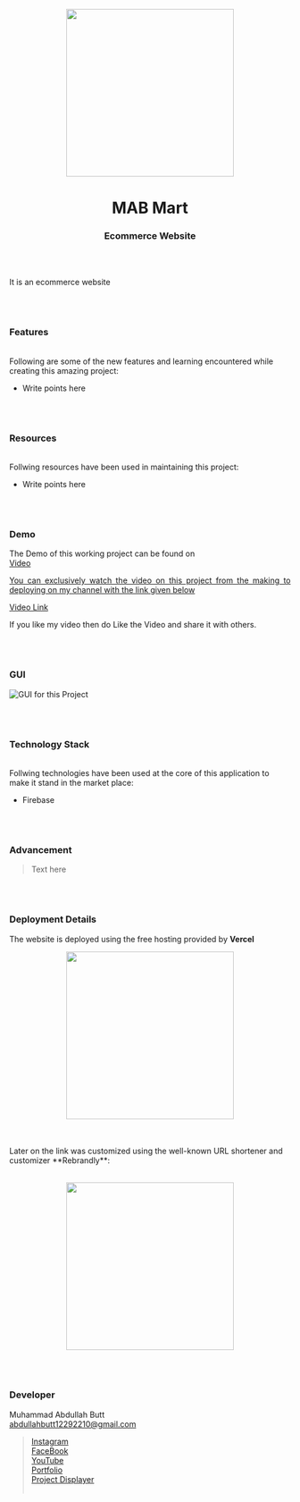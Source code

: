 <p align="center">
  <img src = "#" width="300">
</p>

<h1 align="center">
  MAB Mart 
</h1>

<h3 align="center">
  Ecommerce Website
</h3>


<br><br>

<p align="justify">
It is an ecommerce website
</p>


<br><br>
<!-- ................................................................................................................................. -->


### Features
<br>
Following are some of the new features and learning encountered while creating this amazing project:

- Write points here


<br><br>
<!-- ................................................................................................................................. -->


### Resources
<br>
Follwing resources have been used in maintaining this project:

- Write points here


<br><br>
<!-- ................................................................................................................................. -->


### Demo
<p align="justify">
  The Demo of this working project can be found on <br>
  <a href="></a>
</p>


<br><br>
<!-- ................................................................................................................................. -->



### Video
<p align="justify">
You can exclusively watch the video on this project from the making to deploying on my     channel with the link given below<br>

  [Video Link](# ) <br>

  If you like my video then do Like the Video and share it with others.
</p>


<br><br>
<!-- ................................................................................................................................. -->



### GUI
![GUI for this Project](path)


<br><br>
<!-- ................................................................................................................................. -->




### Technology Stack
<br>
Follwing technologies have been used at the core of this application to make it stand in the market place:

- Firebase


<br><br>
<!-- ................................................................................................................................. -->


### Advancement

> Text here

<br><br>
<!-- ................................................................................................................................. -->


### Deployment Details

The website is deployed using the free hosting provided by **Vercel**
<p align = "center">
  <img src = "https://branditechture.agency/brand-logos/wp-content/uploads/wpdm-cache/Vercel-900x0.png" width = "300">
</p>
<br><br>
Later on the link was customized using the well-known URL shortener and customizer **Rebrandly**:<br><br>
<p align = "center">
  <img src = "https://www.rebrandly.com/images/URL-Shortener.fileextension.svg" width = "300">
</p>


<br><br>
<!-- ................................................................................................................................. -->


### Developer

Muhammad Abdullah Butt <br>
abdullahbutt12292210@gmail.com <br>
> [Instagram](https://www.instagram.com/abdullah.butt.22/)<br>
> [FaceBook](https://www.facebook.com/profile.php?id=100076291614529)<br>
> [YouTube](https://www.youtube.com/channel/UCnuOFQyMywg-KuoN-lmav1Q)<br>
> [Portfolio](https://rebrand.ly/MuhammadAbdullahButt_MABCORP)<br>
> [Project Displayer]( https://rebrand.ly/ProjectDisplayer_MABCORP)
<br><br>
<!-- ................................................................................................................................. -->








